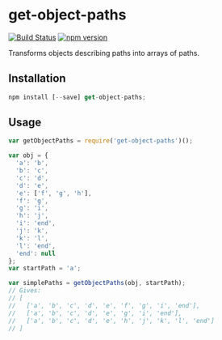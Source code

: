 # get-object-paths

[![Build Status](https://travis-ci.org/sebinsua/get-object-paths.png)](https://travis-ci.org/sebinsua/get-object-paths) [![npm version](https://badge.fury.io/js/get-object-paths.svg)](https://npmjs.org/package/get-object-paths)

Transforms objects describing paths into arrays of paths.

## Installation

```javascript
npm install [--save] get-object-paths;
```

## Usage

```javascript
var getObjectPaths = require('get-object-paths')();

var obj = {
  'a': 'b',
  'b': 'c',
  'c': 'd',
  'd': 'e',
  'e': ['f', 'g', 'h'],
  'f': 'g',
  'g': 'i',
  'h': 'j',
  'i': 'end',
  'j': 'k',
  'k': 'l',
  'l': 'end',
  'end': null
};
var startPath = 'a';

var simplePaths = getObjectPaths(obj, startPath);
// Gives:
// [
//   ['a', 'b', 'c', 'd', 'e', 'f', 'g', 'i', 'end'],
//   ['a', 'b', 'c', 'd', 'e', 'g', 'i', 'end'],
//   ['a', 'b', 'c', 'd', 'e', 'h', 'j', 'k', 'l', 'end']
// ]
```
